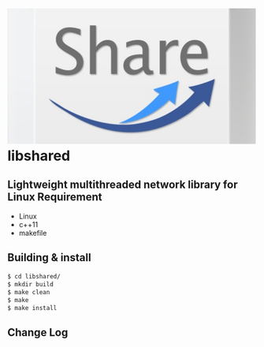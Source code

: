 ![](https://github.com/soymuchacho/GitImage/raw/master/share.gif)
libshared
==============
Lightweight multithreaded network library for Linux
Requirement
-----------------
* Linux 
* c++11 
* makefile

Building & install
---------------
    
    $ cd libshared/
    $ mkdir build
    $ make clean 
    $ make 
    $ make install 

Change Log
------------------


